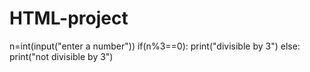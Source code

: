 # HTML-project
n=int(input("enter a number"))
if(n%3==0):
    print("divisible by 3")
else:
    print("not divisible by 3")
